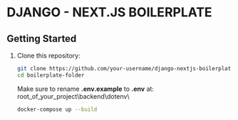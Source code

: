 # DJANGO - NEXT.JS BOILERPLATE

## Getting Started

1. Clone this repository:

   ```bash
   git clone https://github.com/your-username/django-nextjs-boilerplate.git
   cd boilerplate-folder
   ```

   Make sure to rename **.env.example** to **.env** at:
   root_of_your_project\backend\dotenv\

   ```bash
   docker-compose up --build
   ```
